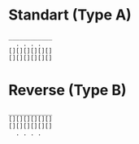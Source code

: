 # Standart (Type A)
```
____________
  . . . .
[][][][][][]
[][][][][][]
```

# Reverse (Type B)
```
____________
[][][][][][]
[][][][][][]
  . . . .
```
